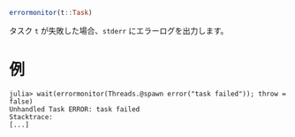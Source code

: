 ```julia
errormonitor(t::Task)
```

タスク `t` が失敗した場合、`stderr` にエラーログを出力します。

# 例

```julia-repl
julia> wait(errormonitor(Threads.@spawn error("task failed")); throw = false)
Unhandled Task ERROR: task failed
Stacktrace:
[...]
```
